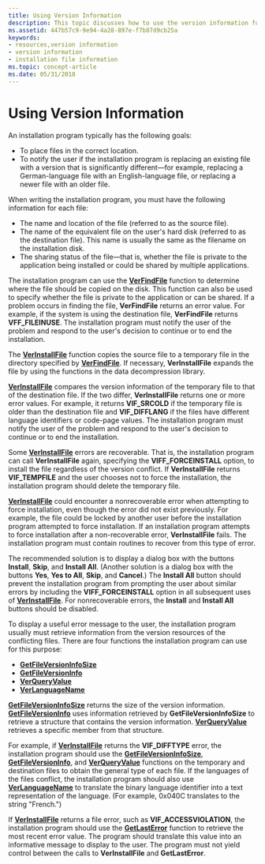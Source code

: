 ```yaml
---
title: Using Version Information
description: This topic discusses how to use the version information functions.
ms.assetid: 447b57c9-9e94-4a28-897e-f7b87d9cb25a
keywords:
- resources,version information
- version information
- installation file information
ms.topic: concept-article
ms.date: 05/31/2018
---
```


# Using Version Information

An installation program typically has the following goals:

-   To place files in the correct location.
-   To notify the user if the installation program is replacing an existing file with a version that is significantly different—for example, replacing a German-language file with an English-language file, or replacing a newer file with an older file.

When writing the installation program, you must have the following information for each file:

-   The name and location of the file (referred to as the source file).
-   The name of the equivalent file on the user's hard disk (referred to as the destination file). This name is usually the same as the filename on the installation disk.
-   The sharing status of the file—that is, whether the file is private to the application being installed or could be shared by multiple applications.

The installation program can use the [**VerFindFile**](/windows/desktop/api/Winver/nf-winver-verfindfilea) function to determine where the file should be copied on the disk. This function can also be used to specify whether the file is private to the application or can be shared. If a problem occurs in finding the file, **VerFindFile** returns an error value. For example, if the system is using the destination file, **VerFindFile** returns **VFF\_FILEINUSE**. The installation program must notify the user of the problem and respond to the user's decision to continue or to end the installation.

The [**VerInstallFile**](/windows/desktop/api/Winver/nf-winver-verinstallfilea) function copies the source file to a temporary file in the directory specified by [**VerFindFile**](/windows/desktop/api/Winver/nf-winver-verfindfilea). If necessary, **VerInstallFile** expands the file by using the functions in the data decompression library.

[**VerInstallFile**](/windows/desktop/api/Winver/nf-winver-verinstallfilea) compares the version information of the temporary file to that of the destination file. If the two differ, **VerInstallFile** returns one or more error values. For example, it returns **VIF\_SRCOLD** if the temporary file is older than the destination file and **VIF\_DIFFLANG** if the files have different language identifiers or code-page values. The installation program must notify the user of the problem and respond to the user's decision to continue or to end the installation.

Some [**VerInstallFile**](/windows/desktop/api/Winver/nf-winver-verinstallfilea) errors are recoverable. That is, the installation program can call **VerInstallFile** again, specifying the **VIFF\_FORCEINSTALL** option, to install the file regardless of the version conflict. If **VerInstallFile** returns **VIF\_TEMPFILE** and the user chooses not to force the installation, the installation program should delete the temporary file.

[**VerInstallFile**](/windows/desktop/api/Winver/nf-winver-verinstallfilea) could encounter a nonrecoverable error when attempting to force installation, even though the error did not exist previously. For example, the file could be locked by another user before the installation program attempted to force installation. If an installation program attempts to force installation after a non-recoverable error, **VerInstallFile** fails. The installation program must contain routines to recover from this type of error.

The recommended solution is to display a dialog box with the buttons **Install**, **Skip**, and **Install All**. (Another solution is a dialog box with the buttons **Yes**, **Yes to All**, **Skip**, and **Cancel**.) The **Install All** button should prevent the installation program from prompting the user about similar errors by including the **VIFF\_FORCEINSTALL** option in all subsequent uses of [**VerInstallFile**](/windows/desktop/api/Winver/nf-winver-verinstallfilea). For nonrecoverable errors, the **Install** and **Install All** buttons should be disabled.

To display a useful error message to the user, the installation program usually must retrieve information from the version resources of the conflicting files. There are four functions the installation program can use for this purpose:

-   [**GetFileVersionInfoSize**](/windows/desktop/api/Winver/nf-winver-getfileversioninfosizea)
-   [**GetFileVersionInfo**](/windows/desktop/api/Winver/nf-winver-getfileversioninfoa)
-   [**VerQueryValue**](/windows/desktop/api/Winver/nf-winver-verqueryvaluea)
-   [**VerLanguageName**](/windows/desktop/api/Winver/nf-winver-verlanguagenamea)

[**GetFileVersionInfoSize**](/windows/desktop/api/Winver/nf-winver-getfileversioninfosizea) returns the size of the version information. [**GetFileVersionInfo**](/windows/desktop/api/Winver/nf-winver-getfileversioninfoa) uses information retrieved by **GetFileVersionInfoSize** to retrieve a structure that contains the version information. [**VerQueryValue**](/windows/desktop/api/Winver/nf-winver-verqueryvaluea) retrieves a specific member from that structure.

For example, if [**VerInstallFile**](/windows/desktop/api/Winver/nf-winver-verinstallfilea) returns the **VIF\_DIFFTYPE** error, the installation program should use the [**GetFileVersionInfoSize**](/windows/desktop/api/Winver/nf-winver-getfileversioninfosizea), [**GetFileVersionInfo**](/windows/desktop/api/Winver/nf-winver-getfileversioninfoa), and [**VerQueryValue**](/windows/desktop/api/Winver/nf-winver-verqueryvaluea) functions on the temporary and destination files to obtain the general type of each file. If the languages of the files conflict, the installation program should also use [**VerLanguageName**](/windows/desktop/api/Winver/nf-winver-verlanguagenamea) to translate the binary language identifier into a text representation of the language. (For example, 0x040C translates to the string "French.")

If [**VerInstallFile**](/windows/desktop/api/Winver/nf-winver-verinstallfilea) returns a file error, such as **VIF\_ACCESSVIOLATION**, the installation program should use the [**GetLastError**](/windows/desktop/api/errhandlingapi/nf-errhandlingapi-getlasterror) function to retrieve the most recent error value. The program should translate this value into an informative message to display to the user. The program must not yield control between the calls to **VerInstallFile** and **GetLastError**.

 

 
